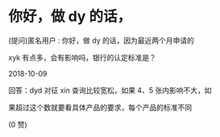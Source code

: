 # 你好，做 dy 的话，

(提问)匿名用户 : 你好，做 dy 的话，因为最近两个月申请的

xyk 有点多，会有影响吗，银行的认定标准是？

2018-10-09

回答：dyd 对征 xin 查询比较宽松，如果 4、5 张内影响不大，如

果超过这个数就要看具体产品的要求，每个产品的标准不同

(0 赞)